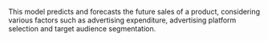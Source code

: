 This model predicts and forecasts the future sales of a product, considering various factors such as advertising expenditure, advertising platform selection and target audience segmentation.
